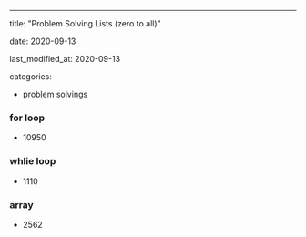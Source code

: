 ---
title: "Problem Solving Lists (zero to all)"

date: 2020-09-13

last_modified_at: 2020-09-13

categories:
 - problem solvings 

### for loop
- 10950

### whlie loop
- 1110

### array
- 2562